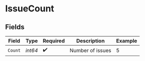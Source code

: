 # IssueCount


## Fields

| Field              | Type               | Required           | Description        | Example            |
| ------------------ | ------------------ | ------------------ | ------------------ | ------------------ |
| `Count`            | *int64*            | :heavy_check_mark: | Number of issues   | 5                  |